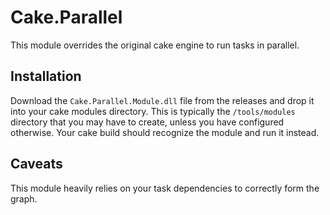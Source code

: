# Cake.Parallel

This module overrides the original cake engine to run tasks in parallel.

## Installation
Download the `Cake.Parallel.Module.dll` file from the releases and drop
it into your cake modules directory. This is typically the `/tools/modules`
directory that you may have to create, unless you have configured otherwise.
Your cake build should recognize the module and run it instead.

## Caveats
This module heavily relies on your task dependencies to correctly form the
graph.
